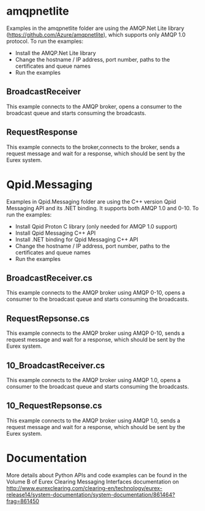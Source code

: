 # amqpnetlite

Examples in the amqpnetlite folder are using the AMQP.Net Lite library (https://github.com/Azure/amqpnetlite), which supports only AMQP 1.0 protocol. To run the examples:
- Install the AMQP.Net Lite library
- Change the hostname / IP address, port number, paths to the certificates and queue names
- Run the examples

## BroadcastReceiver

This example connects to the AMQP broker, opens a consumer to the broadcast queue and starts consuming the broadcasts.

## RequestResponse

This example connects to the broker,connects to the broker, sends a request message and wait for a response, which should be sent by the Eurex system.

# Qpid.Messaging

Examples in Qpid.Messaging folder are using the C++ version Qpid Messaging API and its .NET binding. It supports both AMQP 1.0 and 0-10. To run the examples:
- Install Qpid Proton C library (only needed for AMQP 1.0 support)
- Install Qpid Messaging C++ API
- Install .NET binding for Qpid Messaging C++ API
- Change the hostname / IP address, port number, paths to the certificates and queue names
- Run the examples

## BroadcastReceiver.cs

This example connects to the AMQP broker using AMQP 0-10, opens a consumer to the broadcast queue and starts consuming the broadcasts.

## RequestRepsonse.cs

This example connects to the AMQP broker using AMQP 0-10, sends a request message and wait for a response, which should be sent by the Eurex system.

## 10_BroadcastReceiver.cs

This example connects to the AMQP broker using AMQP 1.0, opens a consumer to the broadcast queue and starts consuming the broadcasts.

## 10_RequestRepsonse.cs

This example connects to the AMQP broker using AMQP 1.0, sends a request message and wait for a response, which should be sent by the Eurex system.

# Documentation

More details about Python APIs and code examples can be found in the Volume B of Eurex Clearing Messaging Interfaces documentation on http://www.eurexclearing.com/clearing-en/technology/eurex-release14/system-documentation/system-documentation/861464?frag=861450
